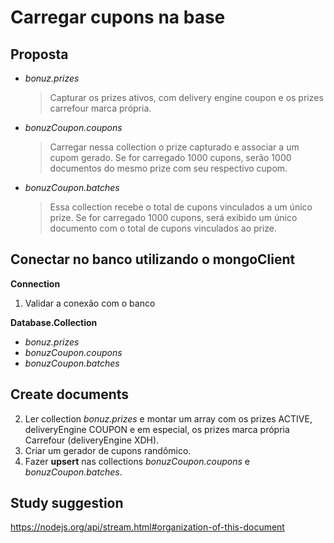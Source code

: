 # Carregar cupons na base

## Proposta

- _bonuz.prizes_

  > Capturar os prizes ativos, com delivery engine coupon e os prizes carrefour marca própria.

- _bonuzCoupon.coupons_

  > Carregar nessa collection o prize capturado e associar a um cupom gerado. Se for carregado 1000 cupons, serão 1000 documentos do mesmo prize com seu respectivo cupom.

- _bonuzCoupon.batches_
  > Essa collection recebe o total de cupons vinculados a um único prize. Se for carregado 1000 cupons, será exibido um único documento com o total de cupons vinculados ao prize.

## Conectar no banco utilizando o mongoClient

**Connection**

1. Validar a conexão com o banco

**Database.Collection**

- _bonuz.prizes_
- _bonuzCoupon.coupons_
- _bonuzCoupon.batches_

## Create documents

2. Ler collection _bonuz.prizes_ e montar um array com os prizes ACTIVE, deliveryEngine COUPON e em especial, os prizes marca própria Carrefour (deliveryEngine XDH).
3. Criar um gerador de cupons randômico.
4. Fazer **upsert** nas collections _bonuzCoupon.coupons_ e _bonuzCoupon.batches_.

## Study suggestion

https://nodejs.org/api/stream.html#organization-of-this-document
